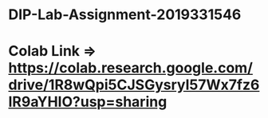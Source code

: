 # DIP-Lab-Assignment-2019331546
# Colab Link  => https://colab.research.google.com/drive/1R8wQpi5CJSGysryI57Wx7fz6IR9aYHIO?usp=sharing
